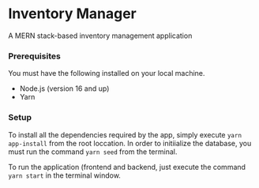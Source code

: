 # Inventory Manager
A MERN stack-based inventory management application 

### Prerequisites
You must have the following installed on your local machine.
- Node.js (version 16 and up)
- Yarn

### Setup
To install all the dependencies required by the app, simply execute `yarn app-install` from the root loccation.  In order to initiialize the database, you must run the command `yarn seed` from the terminal.

To run the application (frontend and backend, just execute the command `yarn start` in the terminal window.
